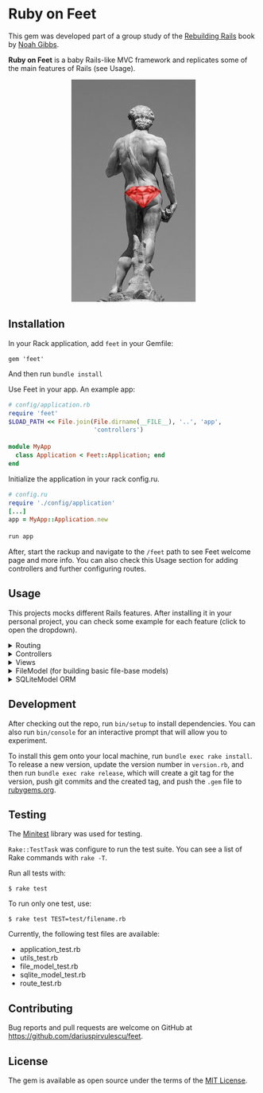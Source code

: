 # Ruby on Feet
This gem was developed part of a group study of the [Rebuilding Rails](https://rebuilding-rails.com/) book by [Noah Gibbs](https://github.com/noahgibbs).

**Ruby on Feet** is a baby Rails-like MVC framework and replicates some of the main features of Rails (see Usage).

<p align="center">
  <img src="public/cover.png" width="250" height="446" />
</p>

## Installation

In your Rack application, add `feet` in your Gemfile:

```
gem 'feet'
```

And then run `bundle install`
 
Use Feet in your app. An example app:

```ruby
# config/application.rb
require 'feet'
$LOAD_PATH << File.join(File.dirname(__FILE__), '..', 'app',
                        'controllers')

module MyApp
  class Application < Feet::Application; end
end
```

Initialize the application in your rack config.ru. 

```ruby
# config.ru
require './config/application'
[...]
app = MyApp::Application.new

run app
```

After, start the rackup and navigate to the `/feet` path to see Feet welcome page and more info.
You can also check this Usage section for adding controllers and further configuring routes.


## Usage

This projects mocks different Rails features. After installing it in your personal project, you can check some example for each feature (click to open the dropdown).

<details>
  <summary>Routing</summary>

  Map different routes to their controller action.
  Similar to Rails.

  ```ruby
  # config.ru
  [...]
  app.route do
      root 'home#index'

      match 'posts', 'posts#index'
      match 'posts/sql_index', 'posts#sql_index'
      match 'posts/:id', 'posts#new_quote', via: 'POST' # Use different HTTP verb with the `via` option
      match 'posts/:id', 'posts#show'

      # Get all the default resources with the `resource` method
      resource 'article'
  
      # Or just assign default routes
      match ":controller/:id/:action.(:type)?"
      match ':controller/:id/:action'
      match ':controller/:id',
              default: { 'action' => 'show' }

  end
  [...]
  ```
</details>

<details>
  <summary>Controllers</summary>
  
  ```ruby
  # app/controllers/posts_controller.rb
  class PostsController < Feet::Controller
    def show
      render :show
    end

    def index
      render :index
    end
    [...]
  end
  ```
</details>

<details>
    <summary>Views</summary>

  ```ruby
  # app/views/posts/show.html.erb
  <h1><%= @post['title'] %></h1>
  <p> <%= @post['body'] %></p>
  [...]
  ```
</details>

<details>
  <summary>FileModel (for building basic file-base models)</summary>
  <br />
  Create a directory to store the files. Each file will be a row on the DB

  The number in the file name will be the `id` of that record

  ```ruby
  # db/posts/1.json
  {
    "title": "Ruby on Feet",
    "body": "..."
  }
  ```

  Then use the `FileModel` to do CRUD operations

  ```ruby
  # app/controllers/post_controller.rb
  [...]
  def index
      @quotes = FileModel.all
      render :index
  end
  [...]
  ```
</details>

<details>
    <summary>SQLiteModel ORM</summary>

  First, create and run a mini migration to initiate the DB (test.db) and create the table (my_table). Modify the DB and table name.
  ```ruby
    # mini_migration.rb
    require 'sqlite3'

    conn = SQLite3::Database.new 'test.db'
    conn.execute <<~SQL
      create table my_table (
        id INTEGER PRIMARY KEY,
        posted INTEGER,
        title VARCHAR(30),
        body VARCHAR(32000)
      );
    SQL
  ```

  $ ruby mini_migration.rb

  ```ruby
  # app/my_table.rb
  require 'sqlite3'
  require 'feet/sqlite_model'

  class MyTable < Feet::Model::SQLiteModel; end

  # You can test different operations on MyTable
  # Create row
  mt = MyTable.create "title" => "Ruby on Feet",
    "posted" => 1, "body" => "..."
  puts "Count: #{MyTable.count}"
  mt2 = MyTable.find mt["id"]
  ```

  Then you can use MyTable in your controller to handle your DB entries

  ```ruby
  # app/controller/post_controller.rb
  require_relative '../my_table'
  class QuotesController < Feet::Controller
      def sql_index
          @results = MyTable.all

          render :sql_index
      end

      def create
        @post = MyTable.create({"title" => "Ruby on Feet", "posted" => 1, "body" => "..."})
      end
  end
  ```
  And create a view `sql_index` to render these results.

</details>

## Development

After checking out the repo, run `bin/setup` to install dependencies. You can also run `bin/console` for an interactive prompt that will allow you to experiment.

To install this gem onto your local machine, run `bundle exec rake install`. To release a new version, update the version number in `version.rb`, and then run `bundle exec rake release`, which will create a git tag for the version, push git commits and the created tag, and push the `.gem` file to [rubygems.org](https://rubygems.org).

## Testing
The [Minitest](http://docs.seattlerb.org/minitest/) library was used for testing.

`Rake::TestTask` was configure to run the test suite. You can see a list of Rake commands with `rake -T`.

Run all tests with:

    $ rake test

To run only one test, use:

    $ rake test TEST=test/filename.rb


Currently, the following test files are available:
- application_test.rb
- utils_test.rb
- file_model_test.rb
- sqlite_model_test.rb
- route_test.rb

## Contributing

Bug reports and pull requests are welcome on GitHub at https://github.com/dariuspirvulescu/feet.

## License

The gem is available as open source under the terms of the [MIT License](https://opensource.org/licenses/MIT).


<!-- TODO: -->
<!-- Fix FileModel so to work with multiple models, not just quotes -->
<!-- Remove @route comment from RouteObject -->
<!-- Deploy the gem to rubygems org https://guides.rubygems.org/publishing/ -->
<!-- CHECK README FOR ANY ERROR instructions -->
